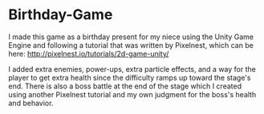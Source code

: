 Birthday-Game
=============

I made this game as a birthday present for my niece using the Unity Game Engine and following a tutorial that was written by Pixelnest, which can be here: http://pixelnest.io/tutorials/2d-game-unity/

I added extra enemies, power-ups, extra particle effects, and a way for the player to get extra health since the difficulty ramps up toward the stage's end.
There is also a boss battle at the end of the stage which I created using another Pixelnest tutorial and my own judgment for the boss's health and behavior.
